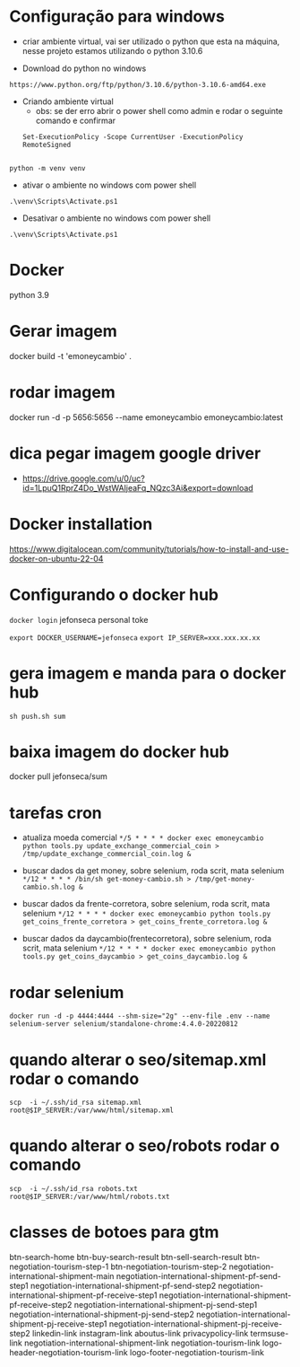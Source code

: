# Configuração para windows

- criar ambiente virtual, vai ser utilizado o python que esta na máquina, nesse projeto estamos utilizando o python 3.10.6

- Download do python no windows
```
https://www.python.org/ftp/python/3.10.6/python-3.10.6-amd64.exe
```

- Criando ambiente virtual
    - obs: se der erro abrir o power shell como admin e rodar o seguinte comando e confirmar
    ```
    Set-ExecutionPolicy -Scope CurrentUser -ExecutionPolicy RemoteSigned
    ```
```

python -m venv venv
```

- ativar o ambiente no windows com power shell
```
.\venv\Scripts\Activate.ps1
```
- Desativar o ambiente no windows com power shell
```
.\venv\Scripts\Activate.ps1
```

# Docker
python 3.9


# Gerar imagem
docker build -t 'emoneycambio' .

# rodar imagem
docker run -d -p 5656:5656 --name emoneycambio emoneycambio:latest

# dica pegar imagem google driver
- https://drive.google.com/u/0/uc?id=1LpuQ1RprZ4Do_WstWAIjeaFq_NQzc3Ai&export=download

# Docker installation
https://www.digitalocean.com/community/tutorials/how-to-install-and-use-docker-on-ubuntu-22-04

# Configurando o docker hub
`docker login`
jefonseca
personal toke


`export DOCKER_USERNAME=jefonseca`
`export IP_SERVER=xxx.xxx.xx.xx`

# gera imagem e manda para o docker hub
`sh push.sh sum`

# baixa imagem do docker hub
docker pull jefonseca/sum


# tarefas cron

- atualiza moeda comercial
`*/5 * * * * docker exec emoneycambio python tools.py update_exchange_commercial_coin > /tmp/update_exchange_commercial_coin.log &`


- buscar dados da get money, sobre selenium, roda scrit, mata selenium
`*/12 * * * * /bin/sh get-money-cambio.sh > /tmp/get-money-cambio.sh.log &`

- buscar dados da frente-corretora, sobre selenium, roda scrit, mata selenium
`*/12 * * * * docker exec emoneycambio python tools.py get_coins_frente_corretora > get_coins_frente_corretora.log &`

- buscar dados da daycambio(frentecorretora), sobre selenium, roda scrit, mata selenium
`*/12 * * * * docker exec emoneycambio python tools.py get_coins_daycambio > get_coins_daycambio.log &`

# rodar selenium
`docker run -d -p 4444:4444 --shm-size="2g" --env-file .env --name selenium-server selenium/standalone-chrome:4.4.0-20220812`

# quando alterar o seo/sitemap.xml rodar o comando
`scp  -i ~/.ssh/id_rsa sitemap.xml root@$IP_SERVER:/var/www/html/sitemap.xml`

# quando alterar o seo/robots rodar o comando
`scp  -i ~/.ssh/id_rsa robots.txt root@$IP_SERVER:/var/www/html/robots.txt`


# classes de botoes para gtm
btn-search-home
btn-buy-search-result
btn-sell-search-result
btn-negotiation-tourism-step-1
btn-negotiation-tourism-step-2
negotiation-international-shipment-main
negotiation-international-shipment-pf-send-step1
negotiation-international-shipment-pf-send-step2
negotiation-international-shipment-pf-receive-step1
negotiation-international-shipment-pf-receive-step2
negotiation-international-shipment-pj-send-step1
negotiation-international-shipment-pj-send-step2
negotiation-international-shipment-pj-receive-step1
negotiation-international-shipment-pj-receive-step2
linkedin-link
instagram-link
aboutus-link
privacypolicy-link
termsuse-link
negotiation-international-shipment-link
negotiation-tourism-link
logo-header-negotiation-tourism-link
logo-footer-negotiation-tourism-link
